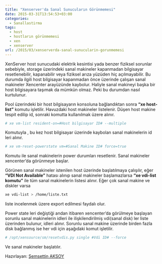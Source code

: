 ```yaml
---
title: "Xenserver'da Sanal Sunucuların Görünmemesi"
date: 2015-03-31T13:54:53+03:00
categories:
  - Sanallastirma
tags:
  - host
  - hostların görünmemesi
  - xen
  - xenserver
url: /2015/03/xenserverda-sanal-sunucularin-gorunmemesi
---
```

XenServer host sunucudaki elektrik kesintisi yada benzer fiziksel sorunlar sebebiyle, storage üzerindeki sanal makineler kapanmadan bilgisayar resetlenebilir, kapanabilir veya fiziksel arıza yüzüden hiç açılmayabilir. Bu durumda ilgili host bilgisayar kapanmadan önce
üzerinde çalışan sanal makineler Xencenter arayüzünde kaybolur. Haliyle sanal makineyi başka bir host bilgisayara taşımak da mümkün olmaz. Peki bu durumdan nasıl kurtulunur.

Pool üzerindeki bir host bilgisayarın konsoluna bağlandıktan sonra **“xe host-list”** komutu işletilir. Havuzdaki host makineler listelenir. Düşen host makine tespit edilip id, sonraki komutta kullanılmak üzere alınır.

```sh
# xe vm-list resident-on=#Host bilgisayar ID# --multiple
```
Komutuyla , bu kez host bilgisayar üzerinde kaybolan sanal makinelerin id leri alınır.

```sh
# xe vm-reset-powerstate vm=#Sanal Makine ID# force=true
```

Komutu ile sanal makinelerin power durumları resetlenir. Sanal makineler xencenter’da görünmeye başlar.

Görünen sanal makineler  istenilen host üzerinde başlatılmaya çalışılır, eğer **“VDI Not Available”** hatası alınıp sanal makineler başlamazlarsa **“xe vdi-list komutu”** ile tüm sanal makinelerin listesi alınır. Eğer çok sanal makine ve diskler varsa  
```sh
xe vdi-list > /home/liste.txt
```
liste incelenmek üzere export edilmesi faydalı olur.

Power state leri değiştiği andan itibaren xencenter’da görülmeye başlayan sorunlu sanal makinelerin idleri ile ilişkilendirilmiş vdi(sanal disk) ler liste üzerinden bulunur, idleri alınır.
Sorunlu sanal makine üzerinde birden fazla disk bağlanmış ise her vdi için aşağıdaki komut işletilir.

```sh
# /opt/xensource/sm/resetvdis.py single #Vdi ID# --force
```

Ve sanal makineler başlatılır.


Hazırlayan: [Şemsettin AKSOY](https://tr.linkedin.com/in/semsaksoy)


